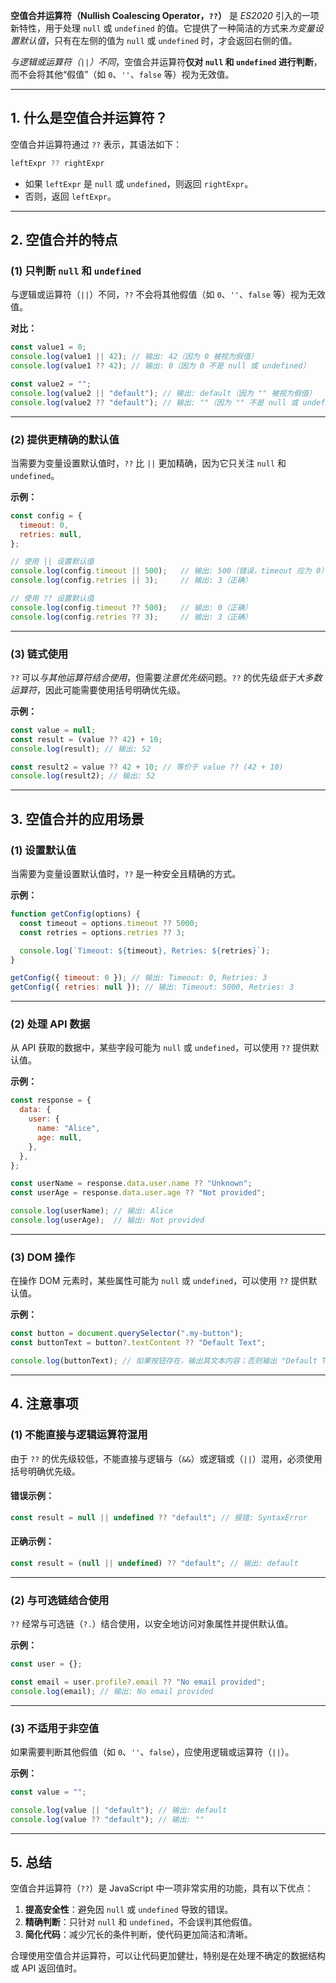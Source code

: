 **空值合并运算符（Nullish Coalescing Operator，`??`）** 是 *ES2020* 引入的一项新特性，用于处理 `null` 或 `undefined` 的值。它提供了一种简洁的方式来*为变量设置默认值*，只有在左侧的值为 `null` 或 `undefined` 时，才会返回右侧的值。

*与逻辑或运算符（`||`）不同*，空值合并运算符**仅对 `null` 和 `undefined` 进行判断**，而不会将其他“假值”（如 `0`、`''`、`false` 等）视为无效值。

---

## 1. 什么是空值合并运算符？

空值合并运算符通过 `??` 表示，其语法如下：
```javascript
leftExpr ?? rightExpr
```

- 如果 `leftExpr` 是 `null` 或 `undefined`，则返回 `rightExpr`。
- 否则，返回 `leftExpr`。

---

## 2. 空值合并的特点

### (1) 只判断 `null` 和 `undefined`
与逻辑或运算符（`||`）不同，`??` 不会将其他假值（如 `0`、`''`、`false` 等）视为无效值。

**对比：**
```javascript
const value1 = 0;
console.log(value1 || 42); // 输出: 42（因为 0 被视为假值）
console.log(value1 ?? 42); // 输出: 0（因为 0 不是 null 或 undefined）

const value2 = "";
console.log(value2 || "default"); // 输出: default（因为 "" 被视为假值）
console.log(value2 ?? "default"); // 输出: ""（因为 "" 不是 null 或 undefined）
```

---

### (2) 提供更精确的默认值
当需要为变量设置默认值时，`??` 比 `||` 更加精确，因为它只关注 `null` 和 `undefined`。

**示例：**
```javascript
const config = {
  timeout: 0,
  retries: null,
};

// 使用 || 设置默认值
console.log(config.timeout || 500);   // 输出: 500（错误，timeout 应为 0）
console.log(config.retries || 3);     // 输出: 3（正确）

// 使用 ?? 设置默认值
console.log(config.timeout ?? 500);   // 输出: 0（正确）
console.log(config.retries ?? 3);     // 输出: 3（正确）
```

---

### (3) 链式使用
`??` 可以*与其他运算符结合使用*，但需要*注意优先级*问题。`??` 的优先级*低于大多数运算符*，因此可能需要使用括号明确优先级。

**示例：**
```javascript
const value = null;
const result = (value ?? 42) + 10;
console.log(result); // 输出: 52

const result2 = value ?? 42 + 10; // 等价于 value ?? (42 + 10)
console.log(result2); // 输出: 52
```

---

## 3. 空值合并的应用场景

### (1) 设置默认值
当需要为变量设置默认值时，`??` 是一种安全且精确的方式。

**示例：**
```javascript
function getConfig(options) {
  const timeout = options.timeout ?? 5000;
  const retries = options.retries ?? 3;

  console.log(`Timeout: ${timeout}, Retries: ${retries}`);
}

getConfig({ timeout: 0 }); // 输出: Timeout: 0, Retries: 3
getConfig({ retries: null }); // 输出: Timeout: 5000, Retries: 3
```

---

### (2) 处理 API 数据
从 API 获取的数据中，某些字段可能为 `null` 或 `undefined`，可以使用 `??` 提供默认值。

**示例：**
```javascript
const response = {
  data: {
    user: {
      name: "Alice",
      age: null,
    },
  },
};

const userName = response.data.user.name ?? "Unknown";
const userAge = response.data.user.age ?? "Not provided";

console.log(userName); // 输出: Alice
console.log(userAge);  // 输出: Not provided
```

---

### (3) DOM 操作
在操作 DOM 元素时，某些属性可能为 `null` 或 `undefined`，可以使用 `??` 提供默认值。

**示例：**
```javascript
const button = document.querySelector(".my-button");
const buttonText = button?.textContent ?? "Default Text";

console.log(buttonText); // 如果按钮存在，输出其文本内容；否则输出 "Default Text"
```

---

## 4. 注意事项

### (1) 不能直接与逻辑运算符混用
由于 `??` 的优先级较低，不能直接与逻辑与（`&&`）或逻辑或（`||`）混用，必须使用括号明确优先级。

#### 错误示例：
```javascript
const result = null || undefined ?? "default"; // 报错: SyntaxError
```

#### 正确示例：
```javascript
const result = (null || undefined) ?? "default"; // 输出: default
```

---

### (2) 与可选链结合使用
`??` 经常与可选链（`?.`）结合使用，以安全地访问对象属性并提供默认值。

**示例：**
```javascript
const user = {};

const email = user.profile?.email ?? "No email provided";
console.log(email); // 输出: No email provided
```

---

### (3) 不适用于非空值
如果需要判断其他假值（如 `0`、`''`、`false`），应使用逻辑或运算符（`||`）。

**示例：**
```javascript
const value = "";

console.log(value || "default"); // 输出: default
console.log(value ?? "default"); // 输出: ""
```

---

## 5. 总结

空值合并运算符（`??`）是 JavaScript 中一项非常实用的功能，具有以下优点：
1. **提高安全性**：避免因 `null` 或 `undefined` 导致的错误。
2. **精确判断**：只针对 `null` 和 `undefined`，不会误判其他假值。
3. **简化代码**：减少冗长的条件判断，使代码更加简洁和清晰。

合理使用空值合并运算符，可以让代码更加健壮，特别是在处理不确定的数据结构或 API 返回值时。